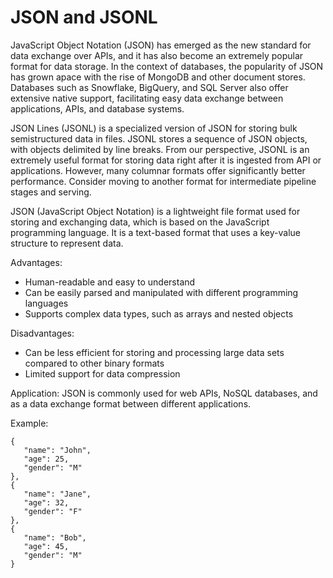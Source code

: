 # JSON and JSONL

JavaScript Object Notation (JSON) has emerged as the new standard for data exchange over APIs, and it has also become an extremely popular format for data storage. In the context of databases, the popularity of JSON has grown apace with the rise of MongoDB and other document stores. Databases such as Snowflake, BigQuery, and SQL Server also offer extensive native support, facilitating easy data exchange between applications, APIs, and database systems.

JSON Lines (JSONL) is a specialized version of JSON for storing bulk semistructured data in files. JSONL stores a sequence of JSON objects, with objects delimited by line breaks. From our perspective, JSONL is an extremely useful format for storing data right after it is ingested from API or applications. However, many columnar formats offer significantly better performance. Consider moving to another format for intermediate pipeline stages and serving.

JSON (JavaScript Object Notation) is a lightweight file format used for storing and exchanging data, which is based on the JavaScript programming language. It is a text-based format that uses a key-value structure to represent data.

Advantages:

- Human-readable and easy to understand
- Can be easily parsed and manipulated with different programming languages
- Supports complex data types, such as arrays and nested objects

Disadvantages:

- Can be less efficient for storing and processing large data sets compared to other binary formats
- Limited support for data compression

Application: JSON is commonly used for web APIs, NoSQL databases, and as a data exchange format between different applications.

Example:

```
{
   "name": "John",
   "age": 25,
   "gender": "M"
},
{
   "name": "Jane",
   "age": 32,
   "gender": "F"
},
{
   "name": "Bob",
   "age": 45,
   "gender": "M"
}
```